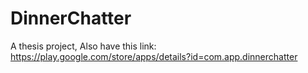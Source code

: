# DinnerChatter
A thesis project,
Also have this link: https://play.google.com/store/apps/details?id=com.app.dinnerchatter
